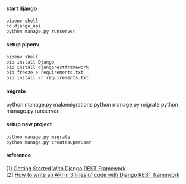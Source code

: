 #### start django   
    pipenv shell        
    cd django_api          
    python manage.py runserver        

#### setup pipenv  
    pipenv shell        
    pip install Django     
    pip install djangorestframework   
    pip freeze > requirements.txt    
    pip install -r requirements.txt      


#### migrate
python manage.py makemigrations
python manage.py migrate
python manage.py runserver        

#### setup new project
    python manage.py migrate
    python manage.py createsuperuser  
    
#### reference
[1] [Getting Started With Django REST Framework](https://www.youtube.com/watch?v=263xt_4mBNc)      
[2] [How to write an API in 3 lines of code with Django REST framework](https://medium.com/crowdbotics/how-to-write-an-api-in-3-lines-of-code-with-django-rest-framework-59b0971edfa4)    





